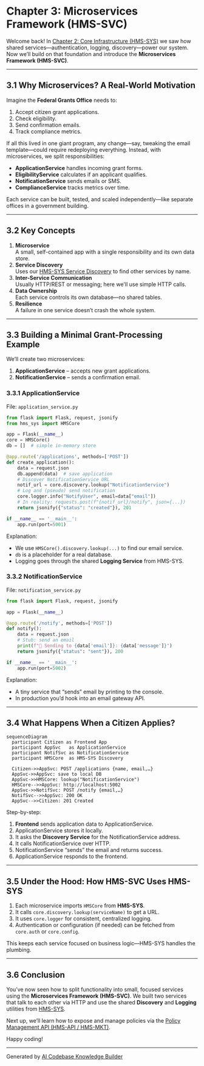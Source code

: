 # Chapter 3: Microservices Framework (HMS-SVC)

Welcome back! In [Chapter 2: Core Infrastructure (HMS-SYS)](02_core_infrastructure__hms_sys__.md) we saw how shared services—authentication, logging, discovery—power our system. Now we’ll build on that foundation and introduce the **Microservices Framework (HMS-SVC)**.

---

## 3.1 Why Microservices? A Real-World Motivation

Imagine the **Federal Grants Office** needs to:

1. Accept citizen grant applications.
2. Check eligibility.
3. Send confirmation emails.
4. Track compliance metrics.

If all this lived in one giant program, any change—say, tweaking the email template—could require redeploying everything. Instead, with microservices, we split responsibilities:

- **ApplicationService** handles incoming grant forms.  
- **EligibilityService** calculates if an applicant qualifies.  
- **NotificationService** sends emails or SMS.  
- **ComplianceService** tracks metrics over time.  

Each service can be built, tested, and scaled independently—like separate offices in a government building.

---

## 3.2 Key Concepts

1. **Microservice**  
   A small, self-contained app with a single responsibility and its own data store.  
2. **Service Discovery**  
   Uses our [HMS-SYS Service Discovery](02_core_infrastructure__hms_sys__.md) to find other services by name.  
3. **Inter-Service Communication**  
   Usually HTTP/REST or messaging; here we'll use simple HTTP calls.  
4. **Data Ownership**  
   Each service controls its own database—no shared tables.  
5. **Resilience**  
   A failure in one service doesn’t crash the whole system.

---

## 3.3 Building a Minimal Grant-Processing Example

We’ll create two microservices:

1. **ApplicationService** – accepts new grant applications.  
2. **NotificationService** – sends a confirmation email.

### 3.3.1 ApplicationService

File: `application_service.py`
```python
from flask import Flask, request, jsonify
from hms_sys import HMSCore

app = Flask(__name__)
core = HMSCore()
db = []  # simple in-memory store

@app.route('/applications', methods=['POST'])
def create_application():
    data = request.json
    db.append(data)  # save application
    # Discover NotificationService URL
    notif_url = core.discovery.lookup("NotificationService")
    # Log and (pseudo) send notification
    core.logger.info("NotifyUser", email=data["email"])
    # In reality: requests.post(f"{notif_url}/notify", json={...})
    return jsonify({"status": "created"}), 201

if __name__ == '__main__':
    app.run(port=5001)
```
Explanation:
- We use `HMSCore().discovery.lookup(...)` to find our email service.
- `db` is a placeholder for a real database.
- Logging goes through the shared **Logging Service** from HMS-SYS.

### 3.3.2 NotificationService

File: `notification_service.py`
```python
from flask import Flask, request, jsonify

app = Flask(__name__)

@app.route('/notify', methods=['POST'])
def notify():
    data = request.json
    # Stub: send an email
    print(f"📧 Sending to {data['email']}: {data['message']}")
    return jsonify({"status": "sent"}), 200

if __name__ == '__main__':
    app.run(port=5002)
```
Explanation:
- A tiny service that “sends” email by printing to the console.
- In production you’d hook into an email gateway API.

---

## 3.4 What Happens When a Citizen Applies?

```mermaid
sequenceDiagram
  participant Citizen as Frontend App
  participant AppSvc   as ApplicationService
  participant NotifSvc as NotificationService
  participant HMSCore  as HMS-SYS Discovery

  Citizen->>AppSvc: POST /applications {name, email,…}
  AppSvc->>AppSvc: save to local DB
  AppSvc->>HMSCore: lookup("NotificationService")
  HMSCore-->>AppSvc: http://localhost:5002
  AppSvc->>NotifSvc: POST /notify {email,…}
  NotifSvc-->>AppSvc: 200 OK
  AppSvc-->>Citizen: 201 Created
```

Step-by-step:
1. **Frontend** sends application data to ApplicationService.  
2. ApplicationService stores it locally.  
3. It asks the **Discovery Service** for the NotificationService address.  
4. It calls NotificationService over HTTP.  
5. NotificationService “sends” the email and returns success.  
6. ApplicationService responds to the frontend.

---

## 3.5 Under the Hood: How HMS-SVC Uses HMS-SYS

1. Each microservice imports `HMSCore` from **HMS-SYS**.  
2. It calls `core.discovery.lookup(serviceName)` to get a URL.  
3. It uses `core.logger` for consistent, centralized logging.  
4. Authentication or configuration (if needed) can be fetched from `core.auth` or `core.config`.

This keeps each service focused on business logic—HMS-SYS handles the plumbing.

---

## 3.6 Conclusion

You’ve now seen how to split functionality into small, focused services using the **Microservices Framework (HMS-SVC)**. We built two services that talk to each other via HTTP and use the shared **Discovery** and **Logging** utilities from [HMS-SYS](02_core_infrastructure__hms_sys__.md).  

Next up, we’ll learn how to expose and manage policies via the [Policy Management API (HMS-API / HMS-MKT)](04_policy_management_api__hms_api___hms_mkt__.md).  

Happy coding!

---

Generated by [AI Codebase Knowledge Builder](https://github.com/The-Pocket/Tutorial-Codebase-Knowledge)